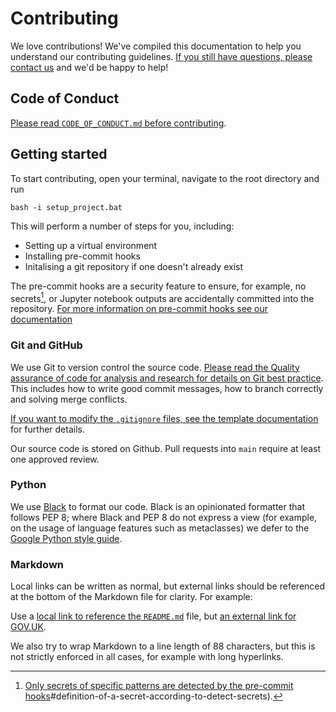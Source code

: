 # Contributing

We love contributions! We've compiled this documentation to help you understand our
contributing guidelines. [If you still have questions, please contact us][email] and
we'd be happy to help!

## Code of Conduct

[Please read `CODE_OF_CONDUCT.md` before contributing](CODE_OF_CONDUCT.md).

## Getting started

To start contributing, open your terminal, navigate to the root directory and run 

```shell
bash -i setup_project.bat
```
This will perform a number of steps for you, including:
* Setting up a virtual environment 
* Installing pre-commit hooks 
* Initalising a git repository if one doesn't already exist


The pre-commit hooks are a security feature to ensure, for example, no secrets[^1],
or Jupyter notebook outputs are accidentally committed into the
repository. [For more information on pre-commit hooks see our
documentation][pre-commit docs]
[^1]: [Only secrets of specific patterns are detected by the pre-commit
      hooks][pre-commit docs]#definition-of-a-secret-according-to-detect-secrets).


### Git and GitHub

We use Git to version control the source code. [Please read the Quality assurance of code for analysis and research for details on Git best practice][duck-book-version-control]. 
This includes how to write good commit messages, how to branch correctly and solving merge conflicts.

[If you want to modify the `.gitignore` files, see the template
documentation][git ignore docs] for further details.

Our source code is stored on Github. Pull requests into `main` require at least one
approved review.

### Python

We use [Black][black] to format our code. Black is an opinionated formatter that follows PEP 8; 
where Black and PEP 8 do not express a view (for example, on the usage of language features such as metaclasses)
we defer to the [Google Python style guide][google-python-style-guide]. 


### Markdown

Local links can be written as normal, but external links should be referenced at the
bottom of the Markdown file for clarity. For example:

Use a [local link to reference the `README.md`](../../README.md) file, but [an external
link for GOV.UK][gov-uk].

We also try to wrap Markdown to a line length of 88 characters, but this is not
strictly enforced in all cases, for example with long hyperlinks.


[black]: https://github.com/psf/black
[code-of-conduct]: https://github.com/best-practice-and-impact/govcookiecutter/blob/main/%7B%7B%20cookiecutter.repo_name%20%7D%7D/docs/contributor_guide/CODE_OF_CONDUCT.md
[duck-book-version-control]: https://best-practice-and-impact.github.io/qa-of-code-guidance/version_control.html
[pre-commit docs]: https://github.com/DataS-DHSC/dhsc-project-template/blob/main/%7B%7B%20cookiecutter.repo_name%20%7D%7D/docs/user_guide/pre_commit_hooks.md
[git ignore docs]: https://github.com/DataS-DHSC/dhsc-project-template/blob/main/%7B%7B%20cookiecutter.repo_name%20%7D%7D/docs/user_guide/updating_gitignore.md
[pre-commit]: https://pre-commit.com 
[gov-uk]: https://www.gov.uk/
[google-python-style-guide]: https://google.github.io/styleguide/pyguide.html
[email]: mailto:datascience@dhsc.gov.uk
